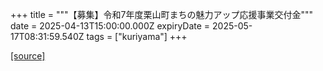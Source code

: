 +++
title = """【募集】令和7年度栗山町まちの魅力アップ応援事業交付金"""
date = 2025-04-13T15:00:00.000Z
expiryDate = 2025-05-17T08:31:59.540Z
tags = ["kuriyama"]
+++


[[source]](https://www.town.kuriyama.hokkaido.jp/soshiki/31/633.html)
